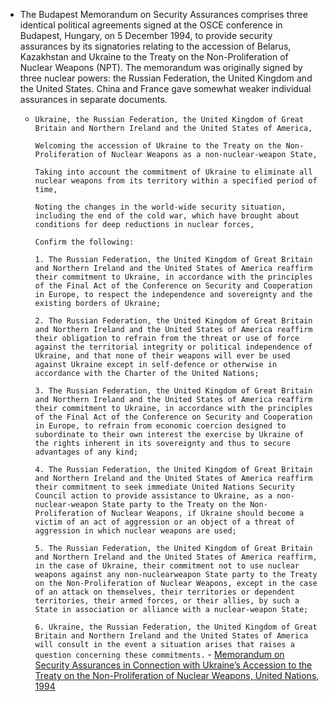 - The Budapest Memorandum on Security Assurances comprises three identical political agreements signed at the OSCE conference in Budapest, Hungary, on 5 December 1994, to provide security assurances by its signatories relating to the accession of Belarus, Kazakhstan and Ukraine to the Treaty on the Non-Proliferation of Nuclear Weapons (NPT). The memorandum was originally signed by three nuclear powers: the Russian Federation, the United Kingdom and the United States. China and France gave somewhat weaker individual assurances in separate documents. 
	- `Ukraine, the Russian Federation, the United Kingdom of Great Britain and Northern Ireland and the United States of America,`
	  
	  `Welcoming the accession of Ukraine to the Treaty on the Non-Proliferation of Nuclear Weapons as a non-nuclear-weapon State,`
	  
	  `Taking into account the commitment of Ukraine to eliminate all nuclear weapons from its territory within a specified period of time,`
	  
	  `Noting the changes in the world-wide security situation, including the end of the cold war, which have brought about conditions for deep reductions in nuclear forces,`
	  
	  `Confirm the following:`
	  
	  `1. The Russian Federation, the United Kingdom of Great Britain and Northern Ireland and the United States of America reaffirm their commitment to Ukraine, in accordance with the principles of the Final Act of the Conference on Security and Cooperation in Europe, to respect the independence and sovereignty and the existing borders of Ukraine;`
	  
	  `2. The Russian Federation, the United Kingdom of Great Britain and Northern Ireland and the United States of America reaffirm their obligation to refrain from the threat or use of force against the territorial integrity or political independence of Ukraine, and that none of their weapons will ever be used against Ukraine except in self-defence or otherwise in accordance with the Charter of the United Nations;`
	  
	  `3. The Russian Federation, the United Kingdom of Great Britain and Northern Ireland and the United States of America reaffirm their commitment to Ukraine, in accordance with the principles of the Final Act of the Conference on Security and Cooperation in Europe, to refrain from economic coercion designed to subordinate to their own interest the exercise by Ukraine of the rights inherent in its sovereignty and thus to secure advantages of any kind;`
	  
	  `4. The Russian Federation, the United Kingdom of Great Britain and Northern Ireland and the United States of America reaffirm their commitment to seek immediate United Nations Security Council action to provide assistance to Ukraine, as a non-nuclear-weapon State party to the Treaty on the Non-Proliferation of Nuclear Weapons, if Ukraine should become a victim of an act of aggression or an object of a threat of aggression in which nuclear weapons are used;`
	  
	  `5. The Russian Federation, the United Kingdom of Great Britain and Northern Ireland and the United States of America reaffirm, in the case of Ukraine, their commitment not to use nuclear weapons against any non-nuclearweapon State party to the Treaty on the Non-Proliferation of Nuclear Weapons, except in the case of an attack on themselves, their territories or dependent territories, their armed forces, or their allies, by such a State in association or alliance with a nuclear-weapon State;`
	  
	  `6. Ukraine, the Russian Federation, the United Kingdom of Great Britain and Northern Ireland and the United States of America will consult in the event a situation arises that raises a question concerning these commitments.` - [Memorandum on Security Assurances in Connection with Ukraine’s Accession to the Treaty on the Non-Proliferation of Nuclear Weapons, United Nations, 1994](https://www.securitycouncilreport.org/atf/cf/%7B65BFCF9B-6D27-4E9C-8CD3-CF6E4FF96FF9%7D/s_1994_1399.pdf)